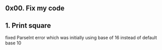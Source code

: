 ## 0x00. Fix my code


## 1. Print square
fixed ParseInt error which was initially  using base of 16 instead of default base 10
